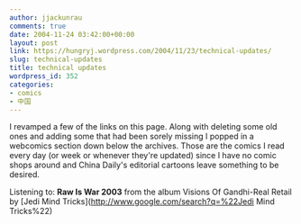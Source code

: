 ```yaml
---
author: jjackunrau
comments: true
date: 2004-11-24 03:42:00+00:00
layout: post
link: https://hungryj.wordpress.com/2004/11/23/technical-updates/
slug: technical-updates
title: technical updates
wordpress_id: 352
categories:
- comics
- 中国
---
```


I revamped a few of the links on this page.  Along with deleting some old ones and adding some that had been sorely missing I popped in a webcomics section down below the archives.  Those are the comics I read every day (or week or whenever they're updated) since I have no comic shops around and China Daily's editorial cartoons leave something to be desired.  
  
Listening to: **Raw Is War 2003** from the album Visions Of Gandhi-Real Retail   
by [Jedi Mind Tricks](http://www.google.com/search?q=%22Jedi Mind Tricks%22)
